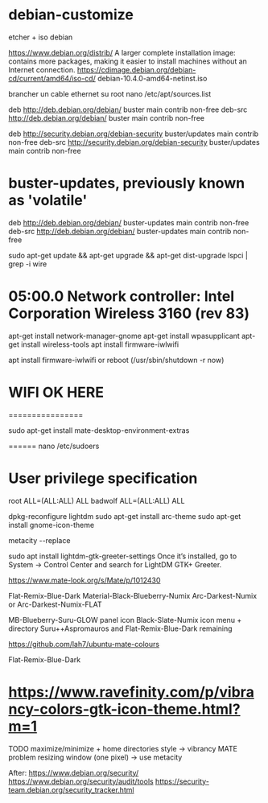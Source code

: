 # debian-customize

etcher + iso debian 

https://www.debian.org/distrib/
A larger complete installation image: contains more packages, making it easier to install machines without an Internet connection. 
https://cdimage.debian.org/debian-cd/current/amd64/iso-cd/
debian-10.4.0-amd64-netinst.iso

brancher un cable ethernet
su root
nano /etc/apt/sources.list

deb http://deb.debian.org/debian/ buster main contrib non-free
deb-src http://deb.debian.org/debian/ buster main contrib non-free

deb http://security.debian.org/debian-security buster/updates main contrib non-free
deb-src http://security.debian.org/debian-security buster/updates main contrib non-free

# buster-updates, previously known as 'volatile'
deb http://deb.debian.org/debian/ buster-updates main contrib non-free
deb-src http://deb.debian.org/debian/ buster-updates main contrib non-free

sudo apt-get update && apt-get upgrade && apt-get dist-upgrade
lspci | grep -i wire
# 05:00.0 Network controller: Intel Corporation Wireless 3160 (rev 83)
apt-get install network-manager-gnome
apt-get install wpasupplicant
apt-get install wireless-tools
apt install firmware-iwlwifi

apt install firmware-iwlwifi or reboot (/usr/sbin/shutdown -r now)

# WIFI OK HERE
================

sudo apt-get install mate-desktop-environment-extras

======
nano /etc/sudoers

# User privilege specification
root	ALL=(ALL:ALL) ALL
badwolf	ALL=(ALL:ALL) ALL

dpkg-reconfigure lightdm
sudo apt-get install arc-theme
sudo apt-get install gnome-icon-theme

metacity --replace

sudo apt install lightdm-gtk-greeter-settings
Once it’s installed, go to System -> Control Center and search for LightDM GTK+ Greeter.

https://www.mate-look.org/s/Mate/p/1012430

Flat-Remix-Blue-Dark
Material-Black-Blueberry-Numix
Arc-Darkest-Numix or Arc-Darkest-Numix-FLAT

MB-Blueberry-Suru-GLOW panel icon
Black-Slate-Numix icon menu + directory
Suru++Aspromauros and Flat-Remix-Blue-Dark remaining

https://github.com/lah7/ubuntu-mate-colours

Flat-Remix-Blue-Dark

https://www.ravefinity.com/p/vibrancy-colors-gtk-icon-theme.html?m=1
=======

TODO maximize/minimize + home directories style -> vibrancy
MATE problem resizing window (one pixel) -> use metacity

After:
https://www.debian.org/security/
https://www.debian.org/security/audit/tools
https://security-team.debian.org/security_tracker.html

